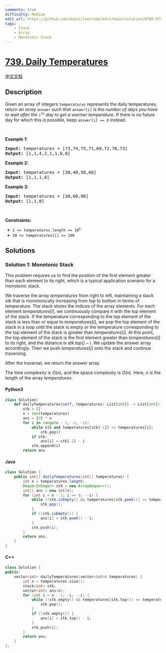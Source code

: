 ```yaml
---
comments: true
difficulty: Medium
edit_url: https://github.com/doocs/leetcode/edit/main/solution/0700-0799/0739.Daily%20Temperatures/README_EN.md
tags:
    - Stack
    - Array
    - Monotonic Stack
---
```


<!-- problem:start -->

# [739. Daily Temperatures](https://leetcode.com/problems/daily-temperatures)

[中文文档](/solution/0700-0799/0739.Daily%20Temperatures/README.md)

## Description

<!-- description:start -->

<p>Given an array of integers <code>temperatures</code> represents the daily temperatures, return <em>an array</em> <code>answer</code> <em>such that</em> <code>answer[i]</code> <em>is the number of days you have to wait after the</em> <code>i<sup>th</sup></code> <em>day to get a warmer temperature</em>. If there is no future day for which this is possible, keep <code>answer[i] == 0</code> instead.</p>

<p>&nbsp;</p>
<p><strong class="example">Example 1:</strong></p>
<pre><strong>Input:</strong> temperatures = [73,74,75,71,69,72,76,73]
<strong>Output:</strong> [1,1,4,2,1,1,0,0]
</pre><p><strong class="example">Example 2:</strong></p>
<pre><strong>Input:</strong> temperatures = [30,40,50,60]
<strong>Output:</strong> [1,1,1,0]
</pre><p><strong class="example">Example 3:</strong></p>
<pre><strong>Input:</strong> temperatures = [30,60,90]
<strong>Output:</strong> [1,1,0]
</pre>
<p>&nbsp;</p>
<p><strong>Constraints:</strong></p>

<ul>
	<li><code>1 &lt;=&nbsp;temperatures.length &lt;= 10<sup>5</sup></code></li>
	<li><code>30 &lt;=&nbsp;temperatures[i] &lt;= 100</code></li>
</ul>

<!-- description:end -->

## Solutions

<!-- solution:start -->

### Solution 1: Monotonic Stack

This problem requires us to find the position of the first element greater than each element to its right, which is a typical application scenario for a monotonic stack.

We traverse the array $\textit{temperatures}$ from right to left, maintaining a stack $\textit{stk}$ that is monotonically increasing from top to bottom in terms of temperature. The stack stores the indices of the array elements. For each element $\textit{temperatures}[i]$, we continuously compare it with the top element of the stack. If the temperature corresponding to the top element of the stack is less than or equal to $\textit{temperatures}[i]$, we pop the top element of the stack in a loop until the stack is empty or the temperature corresponding to the top element of the stack is greater than $\textit{temperatures}[i]$. At this point, the top element of the stack is the first element greater than $\textit{temperatures}[i]$ to its right, and the distance is $\textit{stk.top()} - i$. We update the answer array accordingly. Then we push $\textit{temperatures}[i]$ onto the stack and continue traversing.

After the traversal, we return the answer array.

The time complexity is $O(n)$, and the space complexity is $O(n)$. Here, $n$ is the length of the array $\textit{temperatures}$.

<!-- tabs:start -->

#### Python3

```python
class Solution:
    def dailyTemperatures(self, temperatures: List[int]) -> List[int]:
        stk = []
        n = len(temperatures)
        ans = [0] * n
        for i in range(n - 1, -1, -1):
            while stk and temperatures[stk[-1]] <= temperatures[i]:
                stk.pop()
            if stk:
                ans[i] = stk[-1] - i
            stk.append(i)
        return ans
```

#### Java

```java
class Solution {
    public int[] dailyTemperatures(int[] temperatures) {
        int n = temperatures.length;
        Deque<Integer> stk = new ArrayDeque<>();
        int[] ans = new int[n];
        for (int i = n - 1; i >= 0; --i) {
            while (!stk.isEmpty() && temperatures[stk.peek()] <= temperatures[i]) {
                stk.pop();
            }
            if (!stk.isEmpty()) {
                ans[i] = stk.peek() - i;
            }
            stk.push(i);
        }
        return ans;
    }
}
```

#### C++

```cpp
class Solution {
public:
    vector<int> dailyTemperatures(vector<int>& temperatures) {
        int n = temperatures.size();
        stack<int> stk;
        vector<int> ans(n);
        for (int i = n - 1; ~i; --i) {
            while (!stk.empty() && temperatures[stk.top()] <= temperatures[i]) {
                stk.pop();
            }
            if (!stk.empty()) {
                ans[i] = stk.top() - i;
            }
            stk.push(i);
        }
        return ans;
    }
};
```

<!-- tabs:end -->

<!-- solution:end -->

<!-- problem:end -->